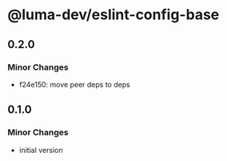 # @luma-dev/eslint-config-base

## 0.2.0

### Minor Changes

- f24e150: move peer deps to deps

## 0.1.0

### Minor Changes

- initial version
